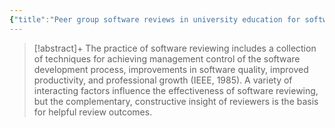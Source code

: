 ```yaml
---
{"title":"Peer group software reviews in university education for software engineering (abstract only)","authors":["[[John A. Cross]]"],"date":"1987-01-01","processed":false,"tags":["computer-science","peer-assessment"],"dg-publish":true,"created":"2024-08-30","modified":"2024-09-13","permalink":"/20-literature-notes/cross1987/","dgPassFrontmatter":true,"updated":"2024-09-13"}
---
```



> [!abstract]+
> The practice of software reviewing includes a collection of techniques for achieving management control of the software development process, improvements in software quality, improved productivity, and professional growth (IEEE, 1985). A variety of interacting factors influence the effectiveness of software reviewing, but the complementary, constructive insight of reviewers is the basis for helpful review outcomes.
